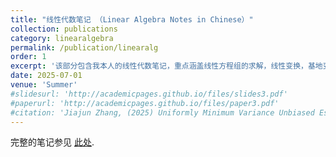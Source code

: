 ```yaml
---
title: "线性代数笔记 （Linear Algebra Notes in Chinese）"
collection: publications
category: linearalgebra
permalink: /publication/linearalg
order: 1
excerpt: '该部分包含我本人的线性代数笔记，重点涵盖线性方程组的求解，线性变换，基地变换等。其他部分仍在完善，但仍可用于MATH 223, 133, 236, 251等课程的参考材料。'
date: 2025-07-01
venue: 'Summer'
#slidesurl: 'http://academicpages.github.io/files/slides3.pdf'
#paperurl: 'http://academicpages.github.io/files/paper3.pdf'
#citation: 'Jiajun Zhang, (2025) Uniformly Minimum Variance Unbiased Estimator (UMVUE)'
---
```


完整的笔记参见 [此处](/files/线性代数.pdf).



